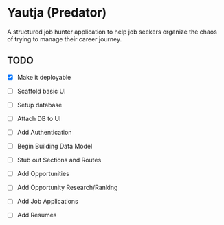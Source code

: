 # Yautja (Predator)

A structured job hunter application to help job seekers organize the chaos of trying to manage their career journey.

## TODO
- [x] Make it deployable
- [ ] Scaffold basic UI
- [ ] Setup database
- [ ] Attach DB to UI
- [ ] Add Authentication
- [ ] Begin Building Data Model
- [ ] Stub out Sections and Routes
- [ ] Add Opportunities
- [ ] Add Opportunity Research/Ranking
- [ ] Add Job Applications
- [ ] Add Resumes


